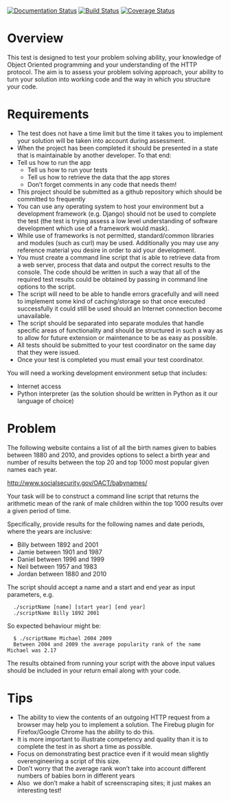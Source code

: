 [![Documentation Status](https://readthedocs.org/projects/interview-task/badge/?version=latest)](https://readthedocs.org/projects/interview-task/?badge=latest)
[![Build Status](https://travis-ci.org/inirudebwoy/interview-task.svg?branch=develop)](https://travis-ci.org/inirudebwoy/interview-task)
[![Coverage Status](https://coveralls.io/repos/inirudebwoy/interview-task/badge.svg?branch=master&service=github)](https://coveralls.io/github/inirudebwoy/interview-task?branch=master)

Overview
========

This test is designed to test your problem solving ability, your knowledge of Object Oriented programming and your understanding of the HTTP protocol. The aim is to assess your problem solving approach, your ability to turn your solution into working code and the way in which you structure your code.

Requirements
============

* The test does not have a time limit but the time it takes you to implement your solution will be taken into account during assessment.
* When the project has been completed it should be presented in a state that is maintainable by another developer.  To that end:
* Tell us how to run the app
  - Tell us how to run your tests
  - Tell us how to retrieve the data that the app stores
  - Don’t forget comments in any code that needs them!
* This project should be submitted as a github repository which should be committed to frequently
* You can use any operating system to host your environment but a development framework (e.g. Django) should not be used to complete the test (the test is trying assess a low level understanding of software development which use of a framework would mask).
* While use of frameworks is not permitted, standard/common libraries and modules (such as curl) may be used. Additionally you may use any reference material you desire in order to aid your development.
* You must create a command line script that is able to retrieve data from a web server, process that data and output the correct results to the console. The code should be written in such a way that all of the required test results could be obtained by passing in command line options to the script.
* The script will need to be able to handle errors gracefully and will need to implement some kind of caching/storage so that once executed successfully it could still be used should an Internet connection become unavailable.
* The script should be separated into separate modules that handle specific areas of functionality and should be structured in such a way as to allow for future extension or maintenance to be as easy as possible.
* All tests should be submitted to your test coordinator on the same day that they were issued.
* Once your test is completed you must email your test coordinator.

You will need a working development environment setup that includes:

* Internet access
* Python interpreter (as the solution should be written in Python as it our language of choice)

Problem
=======

The following website contains a list of all the birth names given to babies between 1880 and 2010, and provides options to select a birth year and number of results between the top 20 and top 1000 most popular given names each year.

http://www.socialsecurity.gov/OACT/babynames/

Your task will be to construct a command line script that returns the arithmetic mean of the rank of male children within the top 1000 results over a given period of time.

Specifically, provide results for the following names and date periods, where the years are inclusive:
* Billy between 1892 and 2001
* Jamie between 1901 and 1987
* Daniel between 1996 and 1999
* Neil between 1957 and 1983
* Jordan between 1880 and 2010

The script should accept a name and a start and end year as input parameters, e.g.

```shell
  ./scriptName [name] [start year] [end year]
  ./scriptName Billy 1892 2001
```

So expected behaviour might be:

```shell
  $ ./scriptName Michael 2004 2009
  Between 2004 and 2009 the average popularity rank of the name Michael was 2.17
```

The results obtained from running your script with the above input values should be included in your return email along with your code.

Tips
====

* The ability to view the contents of an outgoing HTTP request from a browser may help you to implement a solution. The Firebug plug­in for Firefox/Google Chrome has the ability to do this.
* It is more important to illustrate competency and quality than it is to complete the test in as short a time as possible.
* Focus on demonstrating best practice even if it would mean slightly over­engineering a script of this size.
* Don’t worry that the average rank won’t take into account different numbers of babies born in different years
* Also ­ we don’t make a habit of screen­scraping sites; it just makes an interesting test!
